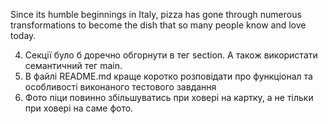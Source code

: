 Since its humble beginnings in Italy, pizza has gone through numerous transformations to become the dish that so many people know and love today.

4. Секції було б доречно обгорнути в тег section. А також використати семантичний тег main.
5. В файлі README.md краще коротко розповідати про функціонал та особливості виконаного тестового завдання
6. Фото піци повинно збільшуватись при ховері на картку, а не тільки при ховері на саме фото.
